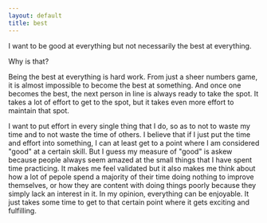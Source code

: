 ```yaml
---
layout: default
title: best
---
```


I want to be good at everything but not necessarily the best at everything.

Why is that?

Being the best at everything is hard work. From just a sheer numbers game, it is almost impossible to become the best at something. And once one becomes the best, the next person in line is always ready to take the spot. It takes a lot of effort to get to the spot, but it takes even more effort to maintain that spot.

I want to put effort in every single thing that I do, so as to not to waste my time and to not waste the time of others. I believe that if I just put the time and effort into something, I can at least get to a point where I am considered "good" at a certain skill. But I guess my measure of "good" is askew because people always seem amazed at the small things that I have spent time practicing. It makes me feel validated but it also makes me think about how a lot of pepole spend a majority of their time doing nothing to improve themselves, or how they are content with doing things poorly because they simply lack an interest in it. In my opinion, everything can be enjoyable. It just takes some time to get to that certain point where it gets exciting and fulfilling.
